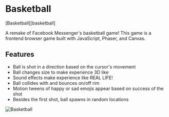 # Basketball

[Basketball][basketball]

A remake of Facebook Messenger's basketball game! This game is a frontend browser game built with JavaScript, Phaser, and Canvas.

## Features
- Ball is shot in a direction based on the cursor's movement
- Ball changes size to make experience 3D like
- Sound effects make experience like REAL LIFE!
- Ball collides with and bounces on/off rim
- Motion tweens of happy or sad emojis appear based on success of the shot
- Besides the first shot, ball spawns in random locations

![Basketball ](https://github.com/Abir-Maji/BASKETBALL-GAME/assets/112890292/812cb949-a356-4dbe-a928-a1676344cd88)
